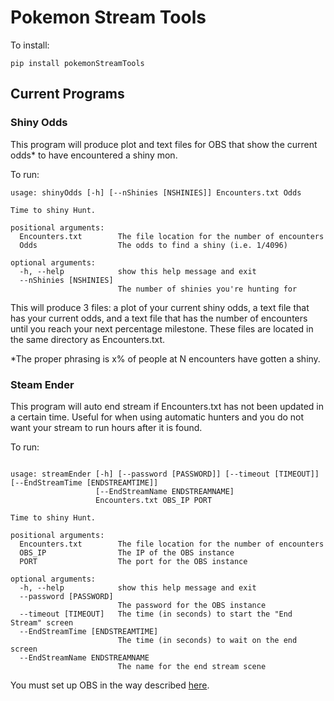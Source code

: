 # Pokemon Stream Tools

To install:

`pip install pokemonStreamTools`

## Current Programs

### Shiny Odds
This program will produce plot and text files for OBS that show the current odds* to have encountered a shiny mon.

To run:
```
usage: shinyOdds [-h] [--nShinies [NSHINIES]] Encounters.txt Odds

Time to shiny Hunt.

positional arguments:
  Encounters.txt        The file location for the number of encounters
  Odds                  The odds to find a shiny (i.e. 1/4096)

optional arguments:
  -h, --help            show this help message and exit
  --nShinies [NSHINIES]
                        The number of shinies you're hunting for
```

This will produce 3 files: a plot of your current shiny odds, a text file that has your current odds, and a text file that has the number of encounters until you reach your next percentage milestone. 
These files are located in the same directory as Encounters.txt.

*The proper phrasing is x% of people at N encounters have gotten a shiny. 

### Steam Ender
This program will auto end stream if Encounters.txt has not been updated in a certain time. 
Useful for when using automatic hunters and you do not want your stream to run hours after it is found. 

To run:
```

usage: streamEnder [-h] [--password [PASSWORD]] [--timeout [TIMEOUT]] [--EndStreamTime [ENDSTREAMTIME]]
                   [--EndStreamName ENDSTREAMNAME]
                   Encounters.txt OBS_IP PORT

Time to shiny Hunt.

positional arguments:
  Encounters.txt        The file location for the number of encounters
  OBS_IP                The IP of the OBS instance
  PORT                  The port for the OBS instance

optional arguments:
  -h, --help            show this help message and exit
  --password [PASSWORD]
                        The password for the OBS instance
  --timeout [TIMEOUT]   The time (in seconds) to start the "End Stream" screen
  --EndStreamTime [ENDSTREAMTIME]
                        The time (in seconds) to wait on the end screen
  --EndStreamName ENDSTREAMNAME
                        The name for the end stream scene

```

You must set up OBS in the way described [here](https://github.com/Elektordi/obs-websocket-py).